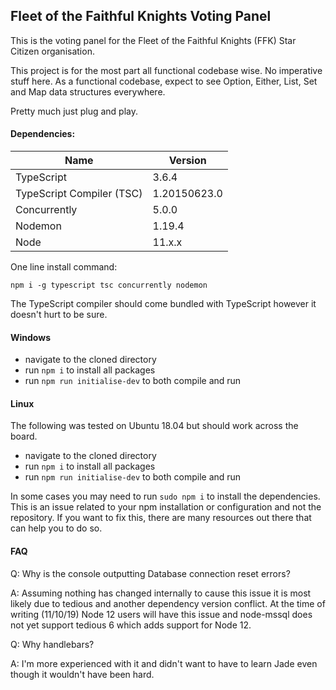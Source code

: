 ## Fleet of the Faithful Knights Voting Panel

This is the voting panel for the Fleet of the Faithful Knights (FFK) Star Citizen organisation.

This project is for the most part all functional codebase wise. No imperative stuff here. As a functional codebase, expect to see Option, Either, List, Set and Map data structures everywhere. 

Pretty much just plug and play.

#### Dependencies:

Name                      | Version
------------------------- | -------
TypeScript                | 3.6.4
TypeScript Compiler (TSC) | 1.20150623.0
Concurrently              | 5.0.0
Nodemon                   | 1.19.4
Node                      | 11.x.x

One line install command:

```npm i -g typescript tsc concurrently nodemon```

The TypeScript compiler should come bundled with TypeScript however it doesn't hurt to be sure.

#### Windows

* navigate to the cloned directory
* run ```npm i``` to install all packages
* run ```npm run initialise-dev``` to both compile and run

#### Linux 

The following was tested on Ubuntu 18.04 but should work across the board.

* navigate to the cloned directory
* run ```npm i``` to install all packages
* run ```npm run initialise-dev``` to both compile and run

In some cases you may need to run ```sudo npm i``` to install the dependencies. This is an issue related to your npm installation or configuration and not the repository. If you want to fix this, there are many resources out there that can help you to do so.

#### FAQ

Q: Why is the console outputting Database connection reset errors?

A: Assuming nothing has changed internally to cause this issue it is most likely due to tedious and another dependency version conflict. At the time of writing (11/10/19) Node 12 users will have this issue and node-mssql does not yet support tedious 6 which adds support for Node 12.

Q: Why handlebars?

A: I'm more experienced with it and didn't want to have to learn Jade even though it wouldn't have been hard.
